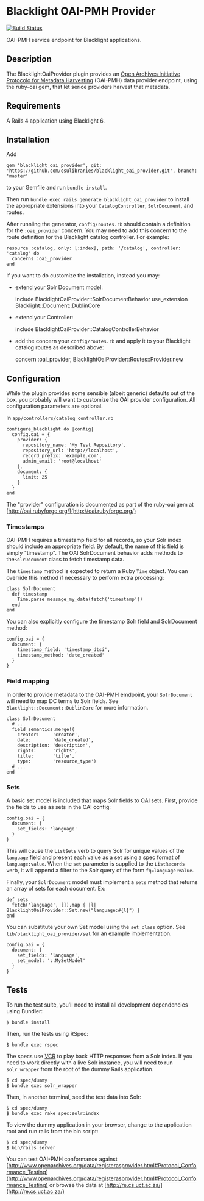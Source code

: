 # Blacklight OAI-PMH Provider

[![Build Status](https://travis-ci.org/osulibraries/blacklight_oai_provider.svg?branch=master)](https://travis-ci.org/osulibraries/blacklight_oai_provider)

OAI-PMH service endpoint for Blacklight applications.

## Description

The BlacklightOaiProvider plugin provides an [Open Archives Initiative Protocolo for Metadata Harvesting](http://www.openarchives.org/pmh/) (OAI-PMH) data provider endpoint, using the ruby-oai gem, that let serice providers harvest that metadata.

## Requirements

A Rails 4 application using Blacklight 6.

## Installation

Add

    gem 'blacklight_oai_provider', git: 'https://github.com/osulibraries/blacklight_oai_provider.git', branch: 'master'

to your Gemfile and run `bundle install`.

Then run `bundle exec rails generate blacklight_oai_provider` to install the appropriate extensions into your `CatalogController`, `SolrDocument`, and routes.

After runniing the generator, `config/routes.rb` should contain a definition for the `:oai_provider` concern. You may need to add this concern to the route definition for the Blacklight catalog controller. For example:

    resource :catalog, only: [:index], path: '/catalog', controller: 'catalog' do
      concerns :oai_provider
    end 

If you want to do customize the installation, instead you may:

  * extend your Solr Document model:
    
    include BlacklightOaiProvider::SolrDocumentBehavior
    use_extension Blacklight::Document::DublinCore

  * extend your Controller:

    include BlacklightOaiProvider::CatalogControllerBehavior

  * add the concern your `config/routes.rb` and apply it to your Blacklight catalog routes as described above:

    concern :oai_provider, BlacklightOaiProvider::Routes::Provider.new

## Configuration

While the plugin provides some sensible (albeit generic) defaults out of the box, you probably will want to customize the OAI provider configuration. All configuration parameters are optional.

In `app/controllers/catalog_controller.rb`

    configure_blacklight do |config|
      config.oai = {
        provider: {
          repository_name: 'My Test Repository',
          repository_url: 'http://localhost',
          record_prefix: 'example.com',
          admin_email: 'root@localhost'
        },
        document: {
          limit: 25
        }
      }
    end

The "provider" configuration is documented as part of the ruby-oai gem at [http://oai.rubyforge.org/](http://oai.rubyforge.org/)

### Timestamps

OAI-PMH requires a timestamp field for all records, so your Solr index should include an appropriate field. By default, the name of this field is simply "timestamp". The OAI SolrDocument behavior adds methods to the`SolrDocument` class to fetch timestamp data.

The `timestamp` method is expected to return a Ruby `Time` object. You can override this method if necessary to perform extra processing:

    class SolrDocument
      def timestamp
        Time.parse message_my_data(fetch('timestamp'))
      end
    end

You can also explicitly configure the timestamp Solr field and SolrDocument method:

    config.oai = {
      document: {
        timestamp_field: 'timestamp_dtsi',
        timestamp_method: 'date_created'
      }
    }

### Field mapping

In order to provide metadata to the OAI-PMH emdpoint, your `SolrDocument` will need to map DC terms to Solr fields. See `Blacklight::Document::DublinCore` for more information.

    class SolrDocument
      # ...
      field_semantics.merge!(
        creator:     'creator',
        date:        'date_created',
        description: 'description',
        rights:      'rights',
        title:       'title',
        type:        'resource_type')
      # ...
    end

### Sets

A basic set model is included that maps Solr fields to OAI sets. First, provide the fields to use as sets in the OAI config:

    config.oai = {
      document: {
        set_fields: 'language'
      }
    }

This will cause the `ListSets` verb to query Solr for unique values of the `language` field and present each value as a set using a spec format of `language:value`. When the `set` parameter is supplied to the `ListRecords` verb, it will append a filter to the Solr query of the form `fq=language:value`.

Finally, your `SolrDocument` model must implement a `sets` method that returns an array of sets for each document. Ex:

    def sets
      fetch('language', []).map { |l| BlacklightOaiProvider::Set.new("language:#{l}") }
    end

You can substitute your own Set model using the `set_class` option. See `lib/blacklight_oai_provider/set` for an example implementation.

    config.oai = {
      document: {
        set_fields: 'language',
        set_model: '::MySetModel'
      }
    }

## Tests

To run the test suite, you'll need to install all development dependencies using Bundler:

    $ bundle install

Then, run the tests using RSpec:

    $ bundle exec rspec

The specs use [VCR](https://github.com/vcr/vcr) to play back HTTP responses from a Solr index. If you need to work directly with a live Solr instance, you will need to run `solr_wrapper` from the root of the dummy Rails application.

    $ cd spec/dummy
    $ bundle exec solr_wrapper

Then, in another terminal, seed the test data into Solr:

    $ cd spec/dummy
    $ bundle exec rake spec:solr:index

To view the dummy application in your browser, change to the application root and run rails from the bin script:

    $ cd spec/dummy
    $ bin/rails server

You can test OAI-PMH conformance against [http://www.openarchives.org/data/registerasprovider.html#Protocol_Conformance_Testing](http://www.openarchives.org/data/registerasprovider.html#Protocol_Conformance_Testing) or browse the data at [http://re.cs.uct.ac.za/](http://re.cs.uct.ac.za/) 
